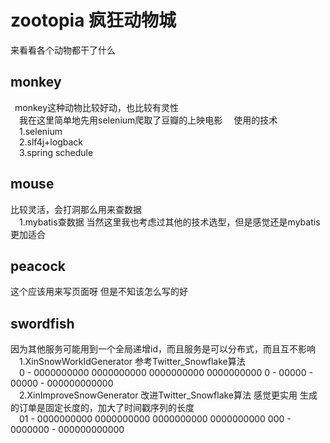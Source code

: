 # zootopia 疯狂动物城
来看看各个动物都干了什么

## monkey ##  
&ensp;monkey这种动物比较好动，也比较有灵性  
&ensp;&ensp;我在这里简单地先用selenium爬取了豆瓣的上映电影 
&ensp;&ensp;使用的技术  
&ensp;&ensp;1.selenium  
&ensp;&ensp;2.slf4j+logback  
&ensp;&ensp;3.spring schedule  

## mouse ## 
比较灵活，会打洞那么用来查数据  
&ensp;&ensp;1.mybatis查数据
当然这里我也考虑过其他的技术选型，但是感觉还是mybatis更加适合

## peacock ##  
这个应该用来写页面呀 但是不知该怎么写的好  

## swordfish ##
因为其他服务可能用到一个全局递增id，而且服务是可以分布式，而且互不影响   
&ensp;&ensp;1.XinSnowWorkIdGenerator 参考Twitter_Snowflake算法   
&ensp;&ensp;0 - 0000000000 0000000000 0000000000 0000000000 0 - 00000 - 00000 - 000000000000   
&ensp;&ensp;2.XinImproveSnowGenerator 改进Twitter_Snowflake算法 感觉更实用 生成的订单是固定长度的，加大了时间戳序列的长度   
&ensp;&ensp;01 - 0000000000 0000000000 0000000000 0000000000 000 - 0000000 - 000000000000    
